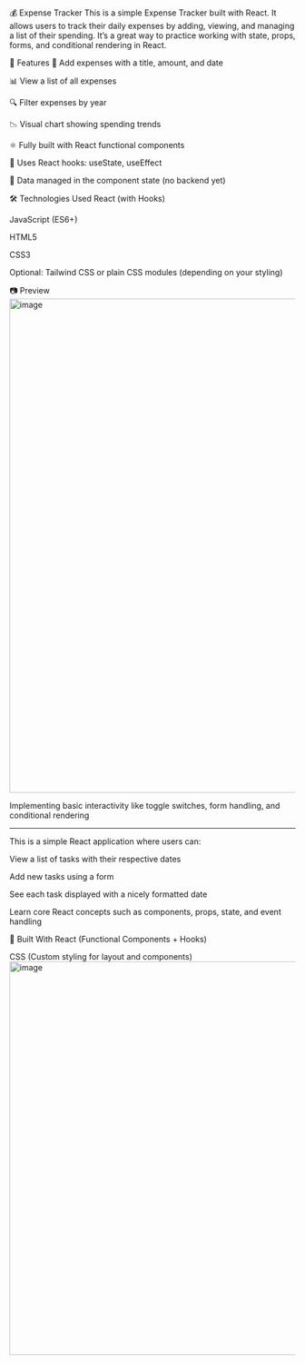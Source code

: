 💰 Expense Tracker
This is a simple Expense Tracker built with React. It allows users to track their daily expenses by adding, viewing, and managing a list of their spending. It’s a great way to practice working with state, props, forms, and conditional rendering in React.

🚀 Features
📅 Add expenses with a title, amount, and date

📊 View a list of all expenses

🔍 Filter expenses by year

📉 Visual chart showing spending trends

⚛️ Fully built with React functional components

🧠 Uses React hooks: useState, useEffect

💾 Data managed in the component state (no backend yet)

🛠️ Technologies Used
React (with Hooks)

JavaScript (ES6+)

HTML5

CSS3

Optional: Tailwind CSS or plain CSS modules (depending on your styling)

📷 Preview
<img width="730" height="870" alt="image" src="https://github.com/user-attachments/assets/99fd968f-3f82-4031-ae59-a8a2c03738f9" />

Implementing basic interactivity like toggle switches, form handling, and conditional rendering


**************************************************************************************************************************************
This is a simple React application where users can:

View a list of tasks with their respective dates

Add new tasks using a form

See each task displayed with a nicely formatted date

Learn core React concepts such as components, props, state, and event handling

🔧 Built With
React (Functional Components + Hooks)

CSS (Custom styling for layout and components)
<img width="854" height="693" alt="image" src="https://github.com/user-attachments/assets/af6e5094-4d7c-4c47-aadf-2fe250a48938" />
